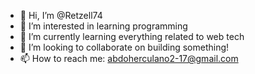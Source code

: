 - 👋 Hi, I’m @Retzell74
- 👀 I’m interested in learning programming
- 🌱 I’m currently learning everything related to web tech
- 💞️ I’m looking to collaborate on building something!
- 📫 How to reach me: abdoherculano2-17@gmail.com

<!---
Retzell74/Retzell74 is a ✨ special ✨ repository because its `README.md` (this file) appears on your GitHub profile.
You can click the Preview link to take a look at your changes.
--->
